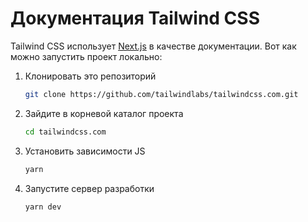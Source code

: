 # Документация Tailwind CSS

Tailwind CSS использует [Next.js](https://nextjs.org/) в качестве документации. Вот как можно запустить проект локально:

1. Клонировать это репозиторий

    ```sh
    git clone https://github.com/tailwindlabs/tailwindcss.com.git
    ```

2. Зайдите в корневой каталог проекта

    ```sh
    cd tailwindcss.com
    ```

3. Установить зависимости JS

    ```sh
    yarn
    ```

4. Запустите сервер разработки

    ```sh
    yarn dev
    ```
